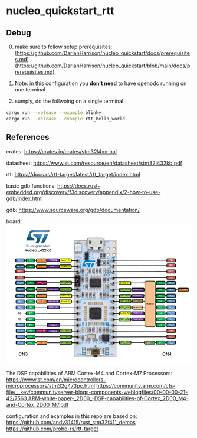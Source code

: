 # nucleo_quickstart_rtt
 
## Debug

0. make sure to follow setup prerequisites: [https://github.com/DarianHarrison/nucleo_quickstart/docs/prerequisites.md](https://github.com/DarianHarrison/nucleo_quickstart/blob/main/docs/prerequisites.md)

1. Note: in this configuration you **don't need** to have openodc running on one terminal

2. sumply, do the follwoing on a single terminal
```bash
cargo run --release --example blinky
cargo run --release --example rtt_hello_world
```

## References

crates:
https://crates.io/crates/stm32l4xx-hal

datasheet:
https://www.st.com/resource/en/datasheet/stm32l432kb.pdf

rtt:
https://docs.rs/rtt-target/latest/rtt_target/index.html

basic gdb functions:
https://docs.rust-embedded.org/discovery/f3discovery/appendix/2-how-to-use-gdb/index.html

gdb:
https://www.sourceware.org/gdb/documentation/

board:
![Alt Text](./docs/nucleo_l432kc.png)

The DSP capabilities of ARM Cortex-M4 and Cortex-M7 Processors:
https://www.st.com/en/microcontrollers-microprocessors/stm32g473pc.html
https://community.arm.com/cfs-file/__key/communityserver-blogs-components-weblogfiles/00-00-00-21-42/7563.ARM-white-paper-_2D00_-DSP-capabilities-of-Cortex_2D00_M4-and-Cortex_2D00_M7.pdf


configuration and examples in this repo are based on: 
https://github.com/andy31415/rust_stm32f411_demos
https://github.com/probe-rs/rtt-target
